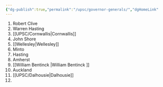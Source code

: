 ```yaml
---
{"dg-publish":true,"permalink":"/upsc/governor-generals/","dgHomeLink":true,"dgPassFrontmatter":false}
---
```


1. Robert Clive
2. Warren Hasting
3. [[UPSC/Cornwallis|Cornwallis]]
4. John Shore
5. [[Wellesley|Wellesley]] 
6. Minto
7. Hasting
8. Amherst
9. [[William Bentinck |William Bentinck ]]
10. Auckland
11. [[UPSC/Dalhousie|Dalhousie]]
12. 